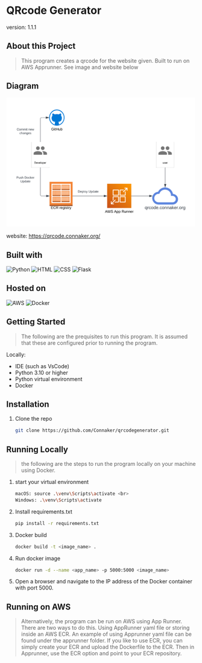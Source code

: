 # QRcode Generator

version: 1.1.1

## About this Project

> This program creates a qrcode for the website given. Built to run on AWS Apprunner. See image and website below

## Diagram

<img src="qrcode-diagram.png" alt="drawing" width="500"/>

<br>

website: https://qrcode.connaker.org/

## Built with
![Python](https://img.shields.io/badge/Python-3776AB?logo=python&logoColor=fff)
![HTML](https://img.shields.io/badge/HTML-%23E34F26.svg?logo=html5&logoColor=white)
![CSS](https://img.shields.io/badge/CSS-1572B6?logo=css3&logoColor=fff)
![Flask](https://img.shields.io/badge/Flask-000?logo=flask&logoColor=fff)

## Hosted on

![AWS](https://img.shields.io/badge/AWS-%23FF9900.svg?logo=amazon-web-services&logoColor=white)
![Docker](https://img.shields.io/badge/Docker-2496ED?logo=docker&logoColor=fff)

## Getting Started

> The following are the prequisites to run this program. It is assumed that these are configured prior to running the program.

Locally: <br>

- IDE (such as VsCode)
- Python 3.10 or higher
- Python virtual environment
- Docker

## Installation

1. Clone the repo

   ```sh
   git clone https://github.com/Connaker/qrcodegenerator.git
   ```

## Running Locally

> the following are the steps to run the program locally on your machine using Docker.

1. start your virtual environment

   ```sh
   macOS: source .\venv\Scripts\activate <br>
   Windows: .\venv\Scripts\activate
   ```

2. Install requirements.txt

   ```sh
   pip install -r requirements.txt
   ```

3. Docker build

   ```sh
   docker build -t <image_name> .
   ```  

4. Run docker image

   ```sh
   docker run -d --name <app_name> -p 5000:5000 <image_name>
   ```  

5. Open a browser and navigate to the IP address of the Docker container with port 5000.

## Running on AWS

> Alternatively, the program can be run on AWS using App Runner. There are two ways to do this. Using AppRunner yaml file or storing inside an AWS ECR. An example of using Apprunner yaml file can be found under the apprunner folder. If you like to use ECR, you can simply create your ECR and upload the Dockerfile to the ECR. Then in Apprunner, use the ECR option and point to your ECR repository.

